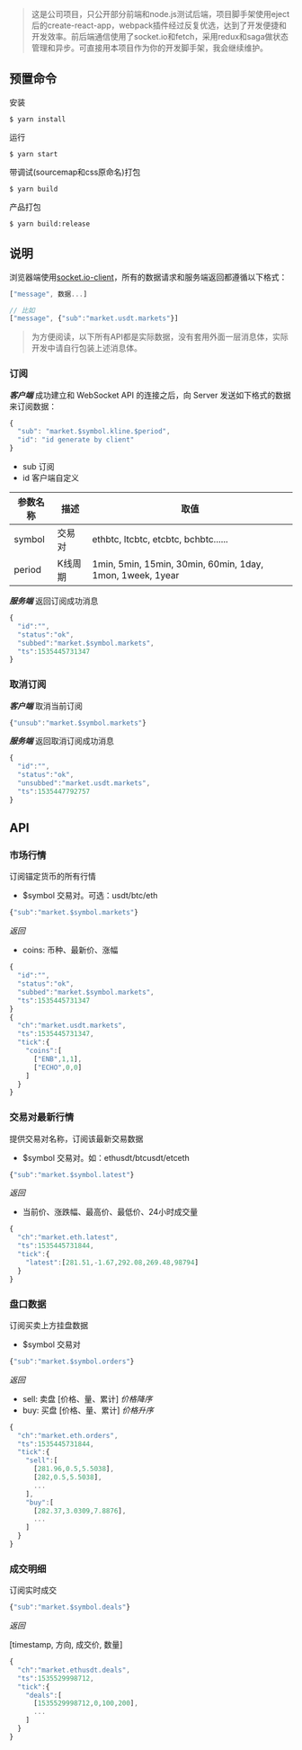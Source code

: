 > 这是公司项目，只公开部分前端和node.js测试后端，项目脚手架使用eject后的create-react-app，webpack插件经过反复优选，达到了开发便捷和开发效率。前后端通信使用了socket.io和fetch，采用redux和saga做状态管理和异步。可直接用本项目作为你的开发脚手架，我会继续维护。

## 预置命令

安装
```shell
$ yarn install
```

运行
```shell
$ yarn start
```

带调试(sourcemap和css原命名)打包
```shell
$ yarn build
```

产品打包
```shell
$ yarn build:release
```

## 说明

浏览器端使用[socket.io-client](https://github.com/socketio/socket.io-client)，所有的数据请求和服务端返回都遵循以下格式：

```js
["message", 数据...]

// 比如
["message", {"sub":"market.usdt.markets"}]
```
> 为方便阅读，以下所有API都是实际数据，没有套用外面一层消息体，实际开发中请自行包装上述消息体。

### 订阅

***客户端***
成功建立和 WebSocket API 的连接之后，向 Server 发送如下格式的数据来订阅数据：
```js
{
  "sub": "market.$symbol.kline.$period",
  "id": "id generate by client"
}
```

- sub 订阅
- id 客户端自定义

参数名称 | 描述 | 取值
---|---|---
symbol | 交易对 | ethbtc, ltcbtc, etcbtc, bchbtc......
period | K线周期 | 1min, 5min, 15min, 30min, 60min, 1day, 1mon, 1week, 1year

***服务端***
返回订阅成功消息
```js
{
  "id":"",
  "status":"ok",
  "subbed":"market.$symbol.markets",
  "ts":1535445731347
}
```

### 取消订阅

***客户端***
取消当前订阅
```js
{"unsub":"market.$symbol.markets"}
```

***服务端***
返回取消订阅成功消息

```js
{
  "id":"",
  "status":"ok",
  "unsubbed":"market.usdt.markets",
  "ts":1535447792757
}
```
## API

### 市场行情

订阅锚定货币的所有行情
 
- $symbol 交易对。可选：usdt/btc/eth

```js
{"sub":"market.$symbol.markets"}
```

*返回*
- coins: 币种、最新价、涨幅

```js
{
  "id":"",
  "status":"ok",
  "subbed":"market.$symbol.markets",
  "ts":1535445731347
}
{
  "ch":"market.usdt.markets",
  "ts":1535445731347,
  "tick":{
    "coins":[
      ["ENB",1,1],
      ["ECHO",0,0]
    ]
  }
}
```

### 交易对最新行情

提供交易对名称，订阅该最新交易数据

- $symbol 交易对。如：ethusdt/btcusdt/etceth

```js
{"sub":"market.$symbol.latest"}
```

*返回*

- 当前价、涨跌幅、最高价、最低价、24小时成交量

```js
{
  "ch":"market.eth.latest",
  "ts":1535445731844,
  "tick":{
    "latest":[281.51,-1.67,292.08,269.48,98794]
  }
}
```

### 盘口数据

订阅买卖上方挂盘数据

- $symbol 交易对

```js
{"sub":"market.$symbol.orders"}
```

*返回*
- sell: 卖盘 [价格、量、累计] *价格降序*
- buy: 买盘 [价格、量、累计] *价格升序*

```js
{
  "ch":"market.eth.orders",
  "ts":1535445731844,
  "tick":{
    "sell":[
      [281.96,0.5,5.5038],
      [282,0.5,5.5038],
      ...
    ],
    "buy":[
      [282.37,3.0309,7.8876],
      ...
    ]
  }
}
```

### 成交明细

订阅实时成交

```js
{"sub":"market.$symbol.deals"}
```

*返回*

[timestamp, 方向, 成交价, 数量]

```js
{
  "ch":"market.ethusdt.deals",
  "ts":1535529998712,
  "tick":{
    "deals":[
      [1535529998712,0,100,200],
      ...
    ]
  }
}
```
